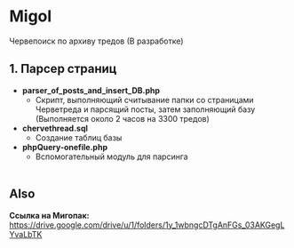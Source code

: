 # Migol
Червепоиск по архиву тредов (В разработке)

## 1. Парсер страниц
- **parser_of_posts_and_insert_DB.php**<br/>
  - Скрипт, выполняющий считывание папки со страницами Черветреда и парсящий посты, затем заполняющий базу (Выполняется около 2 часов на 3300 тредов)<br/>
- **chervethread.sql**<br/>
  - Создание таблиц базы<br/>
- **phpQuery-onefile.php**<br/>
  - Вспомогательный модуль для парсинга<br/>
  <br/>
## Also
**Ссылка на Мигопак:**<br/> 
  https://drive.google.com/drive/u/1/folders/1y_1wbngcDTgAnFGs_03AKGegLYvaLbTK
